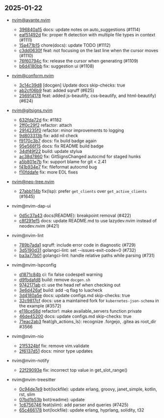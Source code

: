 ## 2025-01-22

* nvim@avante.nvim
  - [396840a15](https://github.com/yetone/avante.nvim/commit/396840a152be82354984b16f9a22cb425d0840d1) docs: update notes on auto_suggestions (#1114)
  - [eaf51492d](https://github.com/yetone/avante.nvim/commit/eaf51492d4e457ea2fc6aae815710533838ed663) fix: proper ft detection with multiple file types in context (#1111)
  - [15a471b15](https://github.com/yetone/avante.nvim/commit/15a471b1558cd0c83353aa621405b43f30454f33) chore(docs): update TODO (#1112)
  - [c3dd0630f](https://github.com/yetone/avante.nvim/commit/c3dd0630f18ba7dbdfbe8571b84b0a4eab6c1d4f) feat: not focusing on the last line when the cursor moves (#1110)
  - [76f60794c](https://github.com/yetone/avante.nvim/commit/76f60794c31a6406c78d8effe0aa63a6a3357f32) fix: release the cursor when generating (#1109)
  - [b6d4180bb](https://github.com/yetone/avante.nvim/commit/b6d4180bb6fa822176ae93a5ceb253e92e764632) fix: suggestion ui (#1108)

* nvim@conform.nvim
  - [3c14c39d8](https://github.com/stevearc/conform.nvim/commit/3c14c39d830cc4146782d6f58112eedb3c39c43a) [docgen] Update docs skip-checks: true
  - [ab2cf06b9](https://github.com/stevearc/conform.nvim/commit/ab2cf06b94cf992e202e38729ca68dc394c5b817) feat: added sqruff (#625)
  - [256914178](https://github.com/stevearc/conform.nvim/commit/25691417836abd0df072b402ff9c103d5c0bab18) feat: added js-beautify, css-beautify, and html-beautify) (#624)

* nvim@gitsigns.nvim
  - [632fda72d](https://github.com/lewis6991/gitsigns.nvim/commit/632fda72df903255dc1683cd739dceaa7338128a) fix: #1182
  - [2ff0c29f2](https://github.com/lewis6991/gitsigns.nvim/commit/2ff0c29f2a6b1247d96cc59535d53e5589fb50b6) refactor: attach
  - [2914235f0](https://github.com/lewis6991/gitsigns.nvim/commit/2914235f0ee67775abf2c0cefd29f5f1bd70136b) refactor: minor improvements to logging
  - [9d803313b](https://github.com/lewis6991/gitsigns.nvim/commit/9d803313b7384bd52e0a9ad19307e9ae774fc926) fix: add nil check
  - [f9170c3b7](https://github.com/lewis6991/gitsigns.nvim/commit/f9170c3b74d94525201e5a40543d8924a2a883a7) docs: fix build badge again
  - [95e566f15](https://github.com/lewis6991/gitsigns.nvim/commit/95e566f153770638438c56bc514592403a38e0d6) docs: fix README build badge
  - [34df49f22](https://github.com/lewis6991/gitsigns.nvim/commit/34df49f22f9152d1b3403eabcbf9943c4b92fc95) build: update stylua
  - [ac38d7860](https://github.com/lewis6991/gitsigns.nvim/commit/ac38d7860b258ec07085d8d1931e1a487bcee21d) fix: GitSignsChanged autocmd for staged hunks
  - [a5b801e7b](https://github.com/lewis6991/gitsigns.nvim/commit/a5b801e7b16220e75d459919edcb5eb37b1de9cb) fix: support blame for git < 2.41
  - [f41b934e7](https://github.com/lewis6991/gitsigns.nvim/commit/f41b934e70e2ae9b0a7a3cb1a5a7d172a4d8f1fd) fix: fileformat autocmd bug
  - [f10fddafe](https://github.com/lewis6991/gitsigns.nvim/commit/f10fddafe06f7ab7931031b394a26b2f3f434f3e) fix: more EOL fixes

* nvim@neo-tree.nvim
  - [27abb114b](https://github.com/nvim-neo-tree/neo-tree.nvim/commit/27abb114bcd7e9afec6fb15001b55c9cdb6c74a6) fix(lsp): prefer `get_clients` over `get_active_clients` (#1645)

* nvim@nvim-dap-ui
  - [0d5c37a43](https://github.com/rcarriga/nvim-dap-ui/commit/0d5c37a43bc039c42a0a9bf801e53f77adf06a24) docs(README): breakpoint removal (#422)
  - [c8f291ef5](https://github.com/rcarriga/nvim-dap-ui/commit/c8f291ef51058afbdb491e2fde3f4b196fe0100b) docs: update README.md to use lazydev.nvim instead of neodev.nvim (#421)

* nvim@nvim-lint
  - [789b7ada1](https://github.com/mfussenegger/nvim-lint/commit/789b7ada1b4f00e08d026dffde410dcfa6a0ba87) sqruff: include error code in diagnostic (#729)
  - [3d5190d31](https://github.com/mfussenegger/nvim-lint/commit/3d5190d318e802de3a503b74844aa87c2cd97ef0) golangci-lint: set --issues-exit-code=0 (#732)
  - [ba3a77b01](https://github.com/mfussenegger/nvim-lint/commit/ba3a77b016afe2abeaf216b4c1960e9e5128747e) golangci-lint: handle relative paths while parsing (#731)

* nvim@nvim-lspconfig
  - [d1871c84b](https://github.com/neovim/nvim-lspconfig/commit/d1871c84b218931cc758dbbde1fec8e90c6d465c) ci: fix false codespell warning
  - [d9fbdafd8](https://github.com/neovim/nvim-lspconfig/commit/d9fbdafd80350b38c15521e11e66936032ed90d1) build: remove `docgen.sh`
  - [9742171ab](https://github.com/neovim/nvim-lspconfig/commit/9742171ab92ef350b06431fc6da0b85fe1e3fa9d) ci: use the head ref when checking out
  - [3e6d426af](https://github.com/neovim/nvim-lspconfig/commit/3e6d426af53b9289bc343129afd58e5beac36dd7) build: add -q flag to luacheck
  - [3d4180a5e](https://github.com/neovim/nvim-lspconfig/commit/3d4180a5ef085b9da249919cce01c62b53c07d6a) docs: update configs.md skip-checks: true
  - [32c9817cf](https://github.com/neovim/nvim-lspconfig/commit/32c9817cf0b507ca18dd49ee11db9f804a99e341) docs: use a maintained fork for `kubernetes-json-schema` in the example (#3572)
  - [e118ce58d](https://github.com/neovim/nvim-lspconfig/commit/e118ce58dab72c17216292eef7df4cee3cf60885) refactor!: make available_servers function private
  - [46de45200](https://github.com/neovim/nvim-lspconfig/commit/46de45200afab642a134cf4e26f8f495ab7a49dd) docs: update configs.md skip-checks: true
  - [71eac2ab3](https://github.com/neovim/nvim-lspconfig/commit/71eac2ab32b22bf6c2b430632761e5d1930fe81e) feat(gh_actions_ls): recognize .forgejo, .gitea as root_dir #3566

* nvim@nvim-nio
  - [21f5324bf](https://github.com/nvim-neotest/nvim-nio/commit/21f5324bfac14e22ba26553caf69ec76ae8a7662) fix: remove vim.validate
  - [2f6137d51](https://github.com/nvim-neotest/nvim-nio/commit/2f6137d516b1aee97c1a8bb01181edff012d65cc) docs: minor type updates

* nvim@nvim-notify
  - [22f29093e](https://github.com/rcarriga/nvim-notify/commit/22f29093eae7785773ee9d543f8750348b1a195c) fix: incorrect top value in get_slot_range()

* nvim@nvim-treesitter
  - [0c94de7e9](https://github.com/nvim-treesitter/nvim-treesitter/commit/0c94de7e9792cf89c14a865ab819ad5c6e6a7f77) bot(lockfile): update erlang, groovy, janet_simple, kotlin, rst, slim
  - [07bd1b53b](https://github.com/nvim-treesitter/nvim-treesitter/commit/07bd1b53bf465e42d53253b48b7437892d6c45e8) bot(readme): update
  - [1c6756746](https://github.com/nvim-treesitter/nvim-treesitter/commit/1c67567464b0b01d2f8ccd4237d9ecbb3eb2dff1) feat(slim): add parser and queries (#7425)
  - [65c466178](https://github.com/nvim-treesitter/nvim-treesitter/commit/65c466178ea760e75b9ccf3969b1310a1ef843e2) bot(lockfile): update erlang, hyprlang, solidity, t32